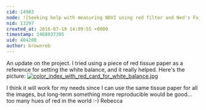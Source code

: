 ```yaml
---
cid: 14983
node: ![Seeking help with measuring NDVI using red filter and Ned's Fuji plugins](../notes/brownreb/07-18-2016/seeking-help-with-measuring-ndvi-using-red-filter-and-ned-s-fuji-plugins)
nid: 13297
created_at: 2016-07-19 14:09:55 +0000
timestamp: 1468937395
uid: 484208
author: brownreb
---
```


An update on the project. I tried using a piece of red tissue paper as a reference for setting the white balance, and it really helped. Here's the picture:
[![color_index_with_red_card_for_white_balance.jpg](//i.publiclab.org/system/images/photos/000/017/142/large/color_index_with_red_card_for_white_balance.jpg)](//i.publiclab.org/system/images/photos/000/017/142/original/color_index_with_red_card_for_white_balance.jpg)

I think it will work for my needs since I can use the same tissue paper for all the images, but long-term something more reproducible would be good... too many hues of red in the world :-)
Rebecca